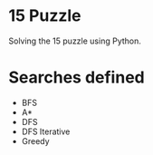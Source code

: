 # 15 Puzzle
Solving the 15 puzzle using Python.

# Searches defined
* BFS
* A*
* DFS
* DFS Iterative
* Greedy



